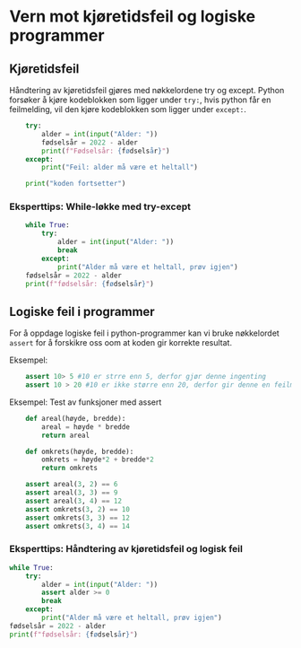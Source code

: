 # Vern mot kjøretidsfeil og logiske programmer

## Kjøretidsfeil

Håndtering av kjøretidsfeil gjøres med nøkkelordene try og except.
Python forsøker å kjøre kodeblokken som ligger under `try:`, hvis python får en feilmelding, vil den kjøre kodeblokken som ligger under `except:`. 

```python
    try:
        alder = int(input("Alder: "))
        fødselsår = 2022 - alder
        print(f"Fødselsår: {fødselsår}")
    except:
        print("Feil: alder må være et heltall")

    print("koden fortsetter")
```

### Eksperttips: While-løkke med try-except

```python
    while True:
        try:
            alder = int(input("Alder: "))
            break
        except:
            print("Alder må være et heltall, prøv igjen")
    fødselsår = 2022 - alder 
    print(f"fødselsår: {fødselsår}")
``` 

## Logiske feil i programmer

For å oppdage logiske feil i python-programmer kan vi bruke nøkkelordet `assert` for å forskikre oss oom at koden gir korrekte resultat.

Eksempel:

```python
    assert 10> 5 #10 er strre enn 5, derfor gjør denne ingenting
    assert 10 > 20 #10 er ikke større enn 20, derfor gir denne en feilmelding 
```

Eksempel: Test av funksjoner med assert

```python
    def areal(høyde, bredde):
        areal = høyde * bredde
        return areal

    def omkrets(høyde, bredde):
        omkrets = høyde*2 + bredde*2
        return omkrets

    assert areal(3, 2) == 6
    assert areal(3, 3) == 9
    assert areal(3, 4) == 12
    assert omkrets(3, 2) == 10
    assert omkrets(3, 3) == 12
    assert omkrets(3, 4) == 14
```

### Eksperttips: Håndtering av kjøretidsfeil og logisk feil

```python
while True:
    try:
        alder = int(input("Alder: "))
        assert alder >= 0
        break
    except:
        print("Alder må være et heltall, prøv igjen")
fødselsår = 2022 - alder 
print(f"fødselsår: {fødselsår}")
```
